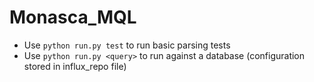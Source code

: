# Monasca_MQL

* Use ```python run.py test``` to run basic parsing tests
* Use ```python run.py <query>``` to run against a database (configuration stored in influx_repo file)